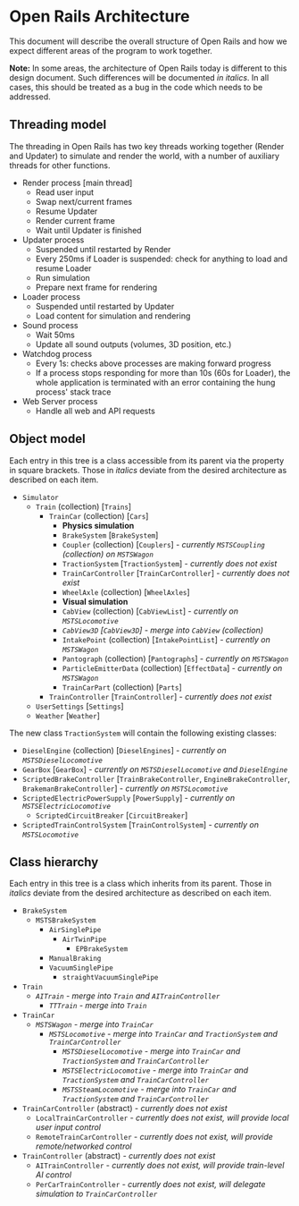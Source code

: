 # Open Rails Architecture

This document will describe the overall structure of Open Rails and how we expect different areas of the program to work together.

**Note:** In some areas, the architecture of Open Rails today is different to this design document. Such differences will be documented _in italics_. In all cases, this should be treated as a bug in the code which needs to be addressed.

## Threading model

The threading in Open Rails has two key threads working together (Render and Updater) to simulate and render the world, with a number of auxiliary threads for other functions.

- Render process [main thread]
  - Read user input
  - Swap next/current frames
  - Resume Updater
  - Render current frame
  - Wait until Updater is finished
- Updater process
  - Suspended until restarted by Render
  - Every 250ms if Loader is suspended: check for anything to load and resume Loader
  - Run simulation
  - Prepare next frame for rendering
- Loader process
  - Suspended until restarted by Updater
  - Load content for simulation and rendering
- Sound process
  - Wait 50ms
  - Update all sound outputs (volumes, 3D position, etc.)
- Watchdog process
  - Every 1s: checks above processes are making forward progress
  - If a process stops responding for more than 10s (60s for Loader), the whole application is terminated with an error containing the hung process' stack trace
- Web Server process
  - Handle all web and API requests

## Object model

Each entry in this tree is a class accessible from its parent via the property in square brackets. Those in _italics_ deviate from the desired architecture as described on each item.

- `Simulator`
  - `Train` (collection) [`Trains`]
    - `TrainCar` (collection) [`Cars`]
      - **Physics simulation**
      - `BrakeSystem` [`BrakeSystem`]
      - `Coupler` (collection) [`Couplers`] - _currently `MSTSCoupling` (collection) on `MSTSWagon`_
      - `TractionSystem` [`TractionSystem`] - _currently does not exist_
      - `TrainCarController` [`TrainCarController`] - _currently does not exist_
      - `WheelAxle` (collection) [`WheelAxles`]
      - **Visual simulation**
      - `CabView` (collection) [`CabViewList`] - _currently on `MSTSLocomotive`_
      - _`CabView3D` [`CabView3D`] - merge into `CabView` (collection)_
      - `IntakePoint` (collection) [`IntakePointList`] - _currently on `MSTSWagon`_
      - `Pantograph` (collection) [`Pantographs`] - _currently on `MSTSWagon`_
      - `ParticleEmitterData` (collection) [`EffectData`] - _currently on `MSTSWagon`_
      - `TrainCarPart` (collection) [`Parts`]
    - `TrainController` [`TrainController`] - _currently does not exist_
  - `UserSettings` [`Settings`]
  - `Weather` [`Weather`]

The new class `TractionSystem` will contain the following existing classes:

- `DieselEngine` (collection) [`DieselEngines`] - _currently on `MSTSDieselLocomotive`_
- `GearBox` [`GearBox`] - _currently on `MSTSDieselLocomotive` and `DieselEngine`_
- `ScriptedBrakeController` [`TrainBrakeController`, `EngineBrakeController`, `BrakemanBrakeController`] - _currently on `MSTSLocomotive`_
- `ScriptedElectricPowerSupply` [`PowerSupply`] - _currently on `MSTSElectricLocomotive`_
  - `ScriptedCircuitBreaker` [`CircuitBreaker`]
- `ScriptedTrainControlSystem` [`TrainControlSystem`] - _currently on `MSTSLocomotive`_

## Class hierarchy

Each entry in this tree is a class which inherits from its parent. Those in _italics_ deviate from the desired architecture as described on each item.

- `BrakeSystem`
  - `MSTSBrakeSystem`
    - `AirSinglePipe`
      - `AirTwinPipe`
        - `EPBrakeSystem`
    - `ManualBraking`
    - `VacuumSinglePipe`
      - `straightVacuumSinglePipe`
- `Train`
  - _`AITrain` - merge into `Train` and `AITrainController`_
    - _`TTTrain` - merge into `Train`_
- `TrainCar`
  - _`MSTSWagon` - merge into `TrainCar`_
    - _`MSTSLocomotive` - merge into `TrainCar` and `TractionSystem` and `TrainCarController`_
      - _`MSTSDieselLocomotive` - merge into `TrainCar` and `TractionSystem` and `TrainCarController`_
      - _`MSTSElectricLocomotive` - merge into `TrainCar` and `TractionSystem` and `TrainCarController`_
      - _`MSTSSteamLocomotive` - merge into `TrainCar` and `TractionSystem` and `TrainCarController`_
- `TrainCarController` (abstract) - _currently does not exist_
  - `LocalTrainCarController` - _currently does not exist, will provide local user input control_
  - `RemoteTrainCarController` - _currently does not exist, will provide remote/networked control_
- `TrainController` (abstract) - _currently does not exist_
  - `AITrainController` - _currently does not exist, will provide train-level AI control_
  - `PerCarTrainController` - _currently does not exist, will delegate simulation to `TrainCarController`_
